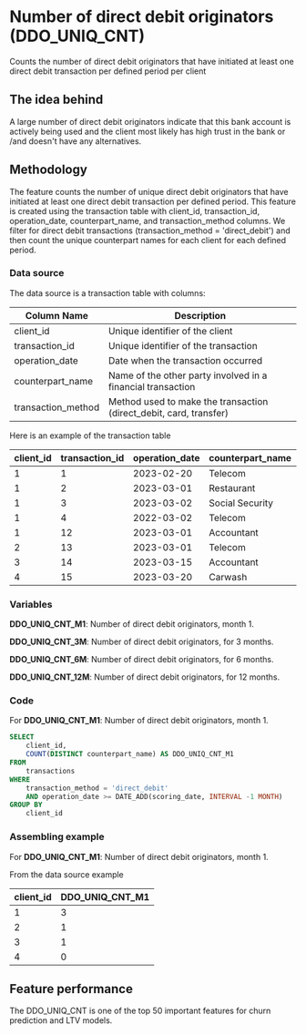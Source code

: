 # Number of direct debit originators (DDO_UNIQ_CNT)

Counts the number of direct debit originators that have initiated at least one direct debit transaction per defined period per client

## **The idea behind**

A large number of direct debit originators indicate that this bank account  is actively being used and the client most likely has high trust in the bank or /and doesn't have any alternatives.

## **Methodology**

The feature counts the number of unique direct debit originators that have initiated at least one direct debit transaction per defined period. This feature is created using the transaction table with client_id, transaction_id, operation_date, counterpart_name, and transaction_method columns. We filter for direct debit transactions (transaction_method = 'direct_debit') and then count the unique counterpart names for each client for each defined period.

### **Data source**

The data source is a transaction table with columns:

| Column Name | Description |
| --- | --- |
| client_id | Unique identifier of the client |
| transaction_id | Unique identifier of the transaction |
| operation_date | Date when the transaction occurred |
| counterpart_name | Name of the other party involved in a financial transaction |
| transaction_method | Method used to make the transaction (direct_debit, card, transfer) |

Here is an example of the transaction table

| client_id | transaction_id | operation_date | counterpart_name | transaction_method |
| --- | --- | --- | --- | --- |
| 1 | 1 | 2023-02-20 | Telecom | direct_debit |
| 1 | 2 | 2023-03-01 | Restaurant | card |
| 1 | 3 | 2023-03-02 | Social Security | direct_debit |
| 1 | 4 | 2022-03-02 | Telecom | direct_debit |
| 1 | 12 | 2023-03-01 | Accountant | direct_debit |
| 2 | 13 | 2023-03-01 | Telecom | direct_debit |
| 3 | 14 | 2023-03-15 | Accountant | direct_debit |
| 4 | 15 | 2023-03-20 | Carwash | card |

### **Variables**

 **DDO_UNIQ_CNT_M1**: Number of direct debit originators, month 1.

 **DDO_UNIQ_CNT_3M**: Number of direct debit originators, for 3 months.

 **DDO_UNIQ_CNT_6M**: Number of direct debit originators, for 6 months.

 **DDO_UNIQ_CNT_12M**: Number of direct debit originators, for 12 months.

### **Code**

For **DDO_UNIQ_CNT_M1**: Number of direct debit originators, month 1.

```sql
SELECT
    client_id,
    COUNT(DISTINCT counterpart_name) AS DDO_UNIQ_CNT_M1
FROM
    transactions
WHERE
    transaction_method = 'direct_debit'
    AND operation_date >= DATE_ADD(scoring_date, INTERVAL -1 MONTH)
GROUP BY
    client_id
```

### ****Assembling example****

For **DDO_UNIQ_CNT_M1**: Number of direct debit originators, month 1.

From the data source example

| client_id | DDO_UNIQ_CNT_M1 |
| --- | --- |
| 1 | 3 |
| 2 | 1 |
| 3 | 1 |
| 4 | 0 |

## **Feature performance**

The DDO_UNIQ_CNT is one of the top 50 important features for churn prediction and LTV models.

